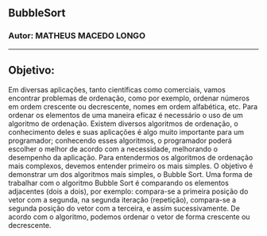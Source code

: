 ## BubbleSort
### Autor: MATHEUS MACEDO LONGO
***************
## Objetivo:
Em diversas aplicações, tanto científicas como comerciais, vamos encontrar problemas de ordenação, como por exemplo, ordenar números em ordem crescente ou decrescente, nomes em ordem alfabética, etc. Para ordenar os elementos de uma maneira eficaz é necessário o uso de um algoritmo de ordenação. Existem diversos algoritmos de ordenação, o conhecimento deles e suas aplicações é algo muito importante para um programador; conhecendo esses algoritmos, o programador poderá escolher o melhor de acordo com a necessidade, melhorando o desempenho da aplicação.
Para entendermos os algoritmos de ordenação mais complexos, devemos entender primeiro os mais simples.
O objetivo é demonstrar um dos algoritmos mais simples, o Bubble Sort. Uma forma de trabalhar com o algoritmo Bubble Sort é comparando os elementos adjacentes (dois a dois), por exemplo: compara-se a primeira posição do vetor com a segunda, na segunda iteração (repetição), compara-se a segunda posição do vetor com a terceira, e assim sucessivamente. De acordo com o algoritmo, podemos ordenar o vetor de forma crescente ou decrescente.
